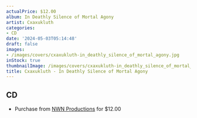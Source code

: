 ```yaml
---
actualPrice: $12.00
album: In Deathly Silence of Mortal Agony
artist: Cxaxukluth
categories:
- CD
date: '2024-05-03T05:14:48'
draft: false
images:
- /images/covers/cxaxukluth-in_deathly_silence_of_mortal_agony.jpg
inStock: true
thumbnailImage: /images/covers/cxaxukluth-in_deathly_silence_of_mortal_agony-thumb.jpg
title: Cxaxukluth - In Deathly Silence of Mortal Agony
---
```


## CD
* Purchase from [NWN Productions](http://shop.nwnprod.com/index.php?route=product/product&path=93&product_id=38872&sort=pd.name&order=ASC) for $12.00

